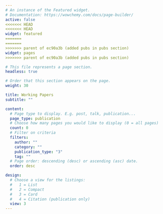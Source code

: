 ```yaml
---
# An instance of the Featured widget.
# Documentation: https://wowchemy.com/docs/page-builder/
active: false
<<<<<<< HEAD
<<<<<<< HEAD
widget: featured
=======
=======
>>>>>>> parent of ec90a3b (added pubs in pubs section)
widget: pages
>>>>>>> parent of ec90a3b (added pubs in pubs section)

# This file represents a page section.
headless: true

# Order that this section appears on the page.
weight: 30

title: Working Papers
subtitle: ""

content:
  # Page type to display. E.g. post, talk, publication...
  page_type: publication
  # Choose how many pages you would like to display (0 = all pages)
  count: 0
  # Filter on criteria
  filters:
    author: ""
    category: ""
    publication_type: "3"
    tag: ""
  # Page order: descending (desc) or ascending (asc) date.
  order: desc

design:
  # Choose a view for the listings:
  #   1 = List
  #   2 = Compact
  #   3 = Card
  #   4 = Citation (publication only)
  view: 3
---
```

